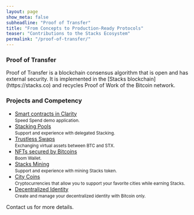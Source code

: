 ```yaml
---
layout: page
show_meta: false
subheadline: "Proof of Transfer"
title: "From Concepts to Production-Ready Protocols"
teaser: "Contributions to the Stacks Ecosystem"
permalink: "/proof-of-transfer/"
---
```


<h3>Proof of Transfer</h3>
Proof of Transfer is a blockchain consensus algorithm that is open and has external security. It is implemented in the [Stacks blockchain](https://stacks.co) and recycles Proof of Work of the Bitcoin network.

<h3>Projects and Competency</h3>
<ul>    
    <li><a href="https://speed-spend.org">Smart contracts in Clarity</a><br/><small>Speed Spend demo application.</small></li>
    <li><a href="https://stacks-pool-registry.pages.dev/">Stacking Pools</a><br/><small>Support and experience with delegated Stacking.</small></li>
    <li><a href="https://catamaranswaps.org">Trustless Swaps</a><br/><small>Exchanging virtual assets between BTC and STX.</small></li>
    <li><a href="https://boom.money">NFTs secured by Bitcoins</a><br/><small>Boom Wallet.</small></li>
    <li><a href="https://docs.stacks.co/start-mining/mainnet">Stacks Mining</a><br/><small>Support and experience with mining Stacks token.</small></li>
    <li><a href="https://minecitycoins.com/">City Coins</a><br/><small>Cryptocurrencies that allow you to support your favorite cities while earning Stacks.</small></li>
    <li><a href="https://did-on-btc.org/">Decentralized Identity</a><br/><small>Create and manage your decentralized identity with Bitcoin only.</small></li>
</ul>

Contact us for more details.
